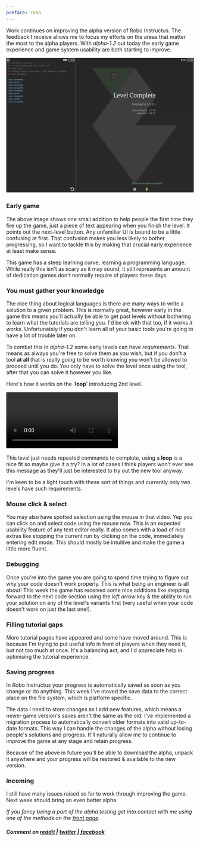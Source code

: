 ```yaml
---
preface: robo
---
```


Work continues on improving the alpha version of Robo Instructus. The feedback I receive allows me to focus my efforts on the areas that matter the most to the alpha players. With *alpha-1.2* out today the early game experience and game system usability are both starting to improve.

![](/assets/2017-10-20/click-hint.png "Early game next-level button hint")

### Early game
The above image shows one small addition to help people the first time they fire up the game, just a piece of text appearing when you finish the level. It points out the next-level button. Any unfamiliar UI is bound to be a little confusing at first. That confusion makes you less likely to bother progressing, so I want to tackle this by making that crucial early experience at least make sense.

This game has a steep learning curve; learning a programming language. While really this isn't as scary as it may sound, it still represents an amount of dedication games don't normally require of players these days.

### You must gather your knowledge
The nice thing about logical languages is there are many ways to write a solution to a given problem. This is normally great, however early in the game this means you'll actually be able to get past levels without bothering to learn what the tutorials are telling you. I'd be ok with that too, if it works *it works*.
Unfortunately if you don't learn all of your basic tools you're going to have a lot of trouble later on.

To combat this in *alpha-1.2* some early levels can have *requirements*. That means as always you're free to solve them as you wish, but if you don't a tool **at all** that is really going to be worth knowing you won't be allowed to proceed until you do. You only have to solve the level once using the tool, after that you can solve it however you like.

Here's how it works on the '**loop**' introducing 2nd level.

<video src="/assets/2017-10-20/use-loop.mp4" controls loop autoplay></video>

This level just needs repeated commands to complete, using a **loop** is a nice fit so maybe give it a try?
In a lot of cases I think players won't ever see this message as they'll just be interested to try out the new tool anyway.

I'm keen to be a light touch with these sort of things and currently only two levels have such requirements.

### Mouse click & select
You may also have spotted selection using the mouse in that video. Yep you can click on and select code using the mouse now. This is an expected usability feature of any text editor really. It also comes with a load of nice extras like stopping the current run by clicking on the code, immediately entering edit mode. This should mostly be intuitive and make the game a little more fluent.

### Debugging
Once you're into the game you are going to spend time trying to figure out why your code doesn't work properly. This is what being an engineer is all about! This week the game has received some nice additions like stepping forward to the next code section using the *left arrow* key & the ability to run your solution on any of the level's variants first (very useful when your code doesn't work on just the last one!).

### Filling tutorial gaps
More tutorial pages have appeared and some have moved around. This is because I'm trying to put useful info in front of players when they need it, but not too much at once. It's a balancing act, and I'd appreciate help in optimising the tutorial experience.

### Saving progress
In Robo Instructus your progress is automatically saved as soon as you change or do anything. This week I've moved the save data to the correct place on the file system, which is platform specific.

The data I need to store changes as I add new features, which means a newer game version's saves aren't the same as the old. I've implemented a migration process to automatically convert older formats into valid up-to-date formats. This way I can handle the changes of the alpha without losing people's solutions and progress. It'll naturally allow me to continue to improve the game at any stage and retain progress.

Because of the above in future you'll be able to download the alpha, unpack it anywhere and your progress will be restored & available to the new version.

### Incoming
I still have many issues raised so far to work through improving the game. Next week should bring an even better alpha.

*If you fancy being a part of the alpha testing get into contact with me using one of the methods on the [front page](/).*

##### Comment on [reddit](https://www.reddit.com/r/devblogs/comments/77nd2q/robo_instructus_you_must_gather_your_knowledge/) | [twitter](https://twitter.com/alexbutlergames/status/921418810321723392) | [facebook](https://www.facebook.com/alexbutlergames/posts/1631858330234881)
